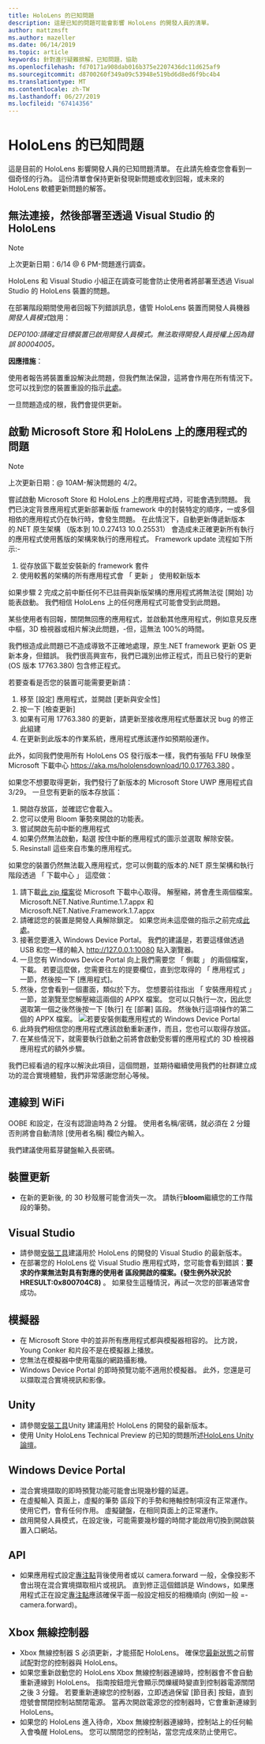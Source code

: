 ```yaml
---
title: HoloLens 的已知問題
description: 這是已知的問題可能會影響 HoloLens 的開發人員的清單。
author: mattzmsft
ms.author: mazeller
ms.date: 06/14/2019
ms.topic: article
keywords: 針對進行疑難排解，已知問題，協助
ms.openlocfilehash: fd70171a908dab016b375e2207436dc11d625af9
ms.sourcegitcommit: d8700260f349a09c53948e519bd6d8ed6f9bc4b4
ms.translationtype: MT
ms.contentlocale: zh-TW
ms.lasthandoff: 06/27/2019
ms.locfileid: "67414356"
---
```

# <a name="hololens-known-issues"></a>HoloLens 的已知問題

這是目前的 HoloLens 影響開發人員的已知問題清單。 在此請先檢查您會看到一個奇怪的行為。 這份清單會保持更新發現新問題或收到回報，或未來的 HoloLens 軟體更新問題的解答。

## <a name="unable-to-connect-and-deploy-to-hololens-through-visual-studio"></a>無法連接，然後部署至透過 Visual Studio 的 HoloLens

>[!NOTE]
>上次更新日期：6/14 @ 6 PM-問題進行調查。

HoloLens 和 Visual Studio 小組正在調查可能會防止使用者將部署至透過 Visual Studio 的 HoloLens 裝置的問題。
 
在部署階段期間使用者回報下列錯誤訊息，儘管 HoloLens 裝置而開發人員機器*開發人員模式*啟用：

*DEP0100:請確定目標裝置已啟用開發人員模式。無法取得開發人員授權上<device IP>因為錯誤 80004005。*
 
**因應措施**： 
 
使用者報告將裝置重設解決此問題，但我們無法保證，這將會作用在所有情況下。 您可以找到您的裝置重設的指示[此處](https://support.microsoft.com/en-us/help/13452/hololens-restart-reset-or-recover-hololens)。
 
一旦問題造成的根，我們會提供更新。 

## <a name="issues-launching-the-microsoft-store-and-apps-on-hololens"></a>啟動 Microsoft Store 和 HoloLens 上的應用程式的問題

>[!NOTE]
>上次更新日期：@ 10AM-解決問題的 4/2。 

嘗試啟動 Microsoft Store 和 HoloLens 上的應用程式時，可能會遇到問題。 我們已決定背景應用程式更新部署新版 framework 中的封裝特定的順序，一或多個相依的應用程式仍在執行時，會發生問題。 在此情況下，自動更新傳遞新版本的.NET 原生架構 （版本到 10.0.27413 10.0.25531） 會造成未正確更新所有執行的應用程式使用舊版的架構來執行的應用程式。  Framework update 流程如下所示:-

1.  從存放區下載並安裝新的 framework 套件
2.  使用較舊的架構的所有應用程式會 「 更新 」 使用較新版本

如果步驟 2 完成之前中斷任何不已註冊與新版架構的應用程式將無法從 [開始] 功能表啟動。  我們相信 HoloLens 上的任何應用程式可能會受到此問題。

某些使用者有回報，關閉無回應的應用程式，並啟動其他應用程式，例如意見反應中樞，3D 檢視器或相片解決此問題，-但，這無法 100%的時間。

我們根造成此問題已不造成導致不正確地處理，原生.NET framework 更新 OS 更新本身，但錯誤。 我們很高興宣布，我們已識別出修正程式，而且已發行的更新 (OS 版本 17763.380) 包含修正程式。 

若要查看是否您的裝置可能需要更新請：

1.  移至 [設定] 應用程式，並開啟 [更新與安全性]
2.  按一下 [檢查更新]
3.  如果有可用 17763.380 的更新，請更新至接收應用程式懸置狀況 bug 的修正此組建
4.  在更新到此版本的作業系統，應用程式應該運作如預期般運作。

此外，如同我們使用所有 HoloLens OS 發行版本一樣，我們有張貼 FFU 映像至 Microsoft 下載中心 https://aka.ms/hololensdownload/10.0.17763.380 。 

如果您不想要取得更新，我們發行了新版本的 Microsoft Store UWP 應用程式自 3/29。 一旦您有更新的版本存放區：

1) 開啟存放區，並確認它會載入。
2) 您可以使用 Bloom 筆勢來開啟的功能表。
3) 嘗試開啟先前中斷的應用程式
3) 如果仍然無法啟動，點選 按住中斷的應用程式的圖示並選取 解除安裝。
4) Resinstall 這些來自市集的應用程式。

如果您的裝置仍然無法載入應用程式，您可以側載的版本的.NET 原生架構和執行階段透過 「 下載中心 」 這麼做：

1)  請下載[此 zip 檔案](http://download.microsoft.com/download/8/5/C/85C23745-794C-419D-B8D7-115FBCCD6DA7/netfx_1.7.zip)從 Microsoft 下載中心取得。  解壓縮，將會產生兩個檔案。  Microsoft.NET.Native.Runtime.1.7.appx 和 Microsoft.NET.Native.Framework.1.7.appx
2)  請確認您的裝置是開發人員解除鎖定。  如果您尚未這麼做的指示之前完成[此處](https://nam06.safelinks.protection.outlook.com/?url=https%3A%2F%2Fdocs.microsoft.com%2Fen-us%2Fwindows%2Fmixed-reality%2Fusing-the-windows-device-portal&data=02%7C01%7Cjalynch%40microsoft.com%7C3622a462ebd04870fccb08d6ae94cad6%7C72f988bf86f141af91ab2d7cd011db47%7C1%7C0%7C636888351416725140&sdata=ZB6Zdx9GV95PcU6FAVgWaP3eQNMsyIc%2FbNDEby3Sb8A%3D&reserved=0)。
3)  接著您要進入 Windows Device Portal。  我們的建議是，若要這樣做透過 USB 和您一樣的輸入 http://127.0.0.1:10080 貼入瀏覽器。  
4)  一旦您有 Windows Device Portal 向上我們需要您 「 側載 」 的兩個檔案，下載。  若要這麼做，您需要往左的提要欄位，直到您取得的 「 應用程式 」 一節，然後按一下 [應用程式]。
5)  然後，您會看到一個畫面，類似於下方。  您想要前往指出 「 安裝應用程式 」 一節，並瀏覽至您解壓縮這兩個的 APPX 檔案。  您可以只執行一次，因此您選取第一個之後然後按一下 [執行] 在 [部署] 區段。  然後執行這項操作的第二個的 APPX 檔案。 
  ![若要安裝側載應用程式的 Windows Device Portal](images/20190322-DevicePortal.png)<br>
6)  此時我們相信您的應用程式應該啟動重新運作，而且，您也可以取得存放區。
7)  在某些情況下，就需要執行啟動之前將會啟動受影響的應用程式的 3D 檢視器應用程式的額外步驟。 

我們已經看過的程序以解決此項目，這個問題，並期待繼續使用我們的社群建立成功的混合實境體驗，我們非常感謝您耐心等候。

## <a name="connecting-to-wifi"></a>連線到 WiFi

OOBE 和設定，在沒有認證逾時為 2 分鐘。 使用者名稱/密碼，就必須在 2 分鐘否則將會自動清除 [使用者名稱] 欄位內輸入。

我們建議使用藍芽鍵盤輸入長密碼。

## <a name="device-update"></a>裝置更新
* 在新的更新後, 的 30 秒殼層可能會消失一次。 請執行**bloom**繼續您的工作階段的筆勢。

## <a name="visual-studio"></a>Visual Studio
* 請參閱[安裝工具](install-the-tools.md)建議用於 HoloLens 的開發的 Visual Studio 的最新版本。
* 在部署您的 HoloLens 從 Visual Studio 應用程式時，您可能會看到錯誤：**要求的作業無法對具有對應的使用者 區段開啟的檔案。(發生例外狀況於 HRESULT:0x800704C8)** 。 如果發生這種情況，再試一次您的部署通常會成功。

## <a name="emulator"></a>模擬器
* 在 Microsoft Store 中的並非所有應用程式都與模擬器相容的。 比方說，Young Conker 和片段不是在模擬器上播放。
* 您無法在模擬器中使用電腦的網路攝影機。
* Windows Device Portal 的即時預覽功能不適用於模擬器。 此外，您還是可以擷取混合實境視訊和影像。

## <a name="unity"></a>Unity
* 請參閱[安裝工具](install-the-tools.md)Unity 建議用於 HoloLens 的開發的最新版本。
* 使用 Unity HoloLens Technical Preview 的已知的問題所述[HoloLens Unity 論壇](http://forum.unity3d.com/threads/known-issues.394627/)。

## <a name="windows-device-portal"></a>Windows Device Portal
* 混合實境擷取的即時預覽功能可能會出現幾秒鐘的延遲。
* 在虛擬輸入 頁面上，虛擬的筆勢 區段下的手勢和捲軸控制項沒有正常運作。 使用它們，會有任何作用。 虛擬鍵盤，在相同頁面上的正常運作。
* 啟用開發人員模式，在設定後，可能需要幾秒鐘的時間才能啟用切換到開啟裝置入口網站。

## <a name="api"></a>API
* 如果應用程式設定[專注點](focus-point-in-unity.md)背後使用者或以 camera.forward 一般，全像投影不會出現在混合實境擷取相片或視訊。 直到修正這個錯誤是 Windows，如果應用程式正在設定[專注點](focus-point-in-unity.md)應該確保平面一般設定相反的相機順向 (例如一般 =-camera.forward)。

## <a name="xbox-wireless-controller"></a>Xbox 無線控制器
* Xbox 無線控制器 S 必須更新，才能搭配 HoloLens。 確保您[最新狀態](https://support.xbox.com/xbox-one/accessories/update-controller-for-stereo-headset-adapter)之前嘗試配對您的控制器與 HoloLens。
* 如果您重新啟動您的 HoloLens Xbox 無線控制器連線時，控制器會不會自動重新連線到 HoloLens。 指南按鈕燈光會顯示閃爍緩時變直到控制器電源關閉之後 3 分鐘。 若要重新連線您的控制器，立即透過保留 [節目表] 按鈕，直到燈號會關閉控制站關閉電源。 當再次開啟電源您的控制器時，它會重新連線到 HoloLens。
* 如果您的 HoloLens 進入待命，Xbox 無線控制器連線時，控制站上的任何輸入會喚醒 HoloLens。 您可以關閉您的控制站，當您完成來防止使用它。
